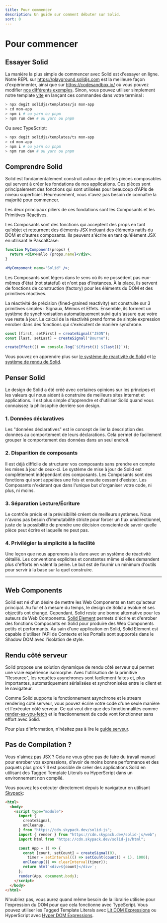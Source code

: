 ```yaml
---
title: Pour commencer
description: Un guide sur comment débuter sur Solid.
sort: 0
---
```


# Pour commencer

## Essayer Solid

La manière la plus simple de commencer avec Solid est d'essayer en ligne. Notre REPL sur https://playground.solidjs.com est la meilleure façon d'expérimenter, ainsi que sur https://codesandbox.io/ où vous pouvez modifier [nos différents exemples](https://github.com/solidjs/solid/blob/main/documentation/resources/examples.md).
Sinon, vous pouvez utiliser simplement notre template [vite](https://vitejs.dev/) en lançant ces commandes dans votre terminal :

```sh
> npx degit solidjs/templates/js mon-app
> cd mon-app
> npm i # ou yarn ou pnpm
> npm run dev # ou yarn ou pnpm
```

Ou avec TypeScript:

```sh
> npx degit solidjs/templates/ts mon-app
> cd mon-app
> npm i # ou yarn ou pnpm
> npm run dev # ou yarn ou pnpm
```

## Comprendre Solid

Solid est fondamentalement construit autour de petites pièces composables qui servent à créer les fondations de nos applications. Ces pièces sont principalement des fonctions qui sont utilisées pour beaucoup d'APIs de niveau superficiel. Heureusement, vous n'avez pas besoin de connaître la majorité pour commencer.

Les deux principaux piliers de ces fondations sont les Composants et les Primitives Réactives.

Les Composants sont des fonctions qui acceptent des props en tant qu'objet et retournent des éléments JSX incluant des éléments natifs du DOM et d'autres composants. Ils peuvent s'écrire en tant qu'élément JSX en utilisant le PascalCase:

```jsx
function MyComponent(props) {
  return <div>Hello {props.name}</div>;
}

<MyComponent name="Solid" />;
```

Les Composants sont légers dans le sens où ils ne possèdent pas eux-mêmes d'état (not stateful) et n'ont pas d'instances. À la place, ils servent de fonctions de construction (factory) pour les éléments du DOM et des primitives réactives.

La réactivité de précision (fined-grained reactivity) est construite sur 3 primitives simples : Signaux, Mémos et Effets. Ensemble, ils forment un système de synchronisation automatiquement suivi qui s'assure que votre vue reste à jour. Le calcul de la réactivité prend forme de simple expression enrober dans des fonctions qui s'exécutent de manière synchrone.

```js
const [first, setFirst] = createSignal("JSON");
const [last, setLast] = createSignal("Bourne");

createEffect(() => console.log(`${first()} ${last()}`));
```

Vous pouvez en apprendre plus sur [le système de réactivité de Solid](https://www.solidjs.com/docs/latest#reactivity) et [le système de rendu de Solid](https://www.solidjs.com/docs/latest#rendering).

## Penser Solid

Le design de Solid a été créé avec certaines opinions sur les principes et les valeurs qui nous aident à construire de meilleurs sites internet et applications. Il est plus simple d'apprendre et d'utiliser Solid quand vous connaissez la philosophie derrière son design.

### 1. Données déclaratives

Les "données déclaratives" est le concept de lier la description des données au comportement de leurs déclarations. Cela permet de facilement grouper le comportement des données dans un seul endroit.

### 2. Disparition de composants

Il est déjà difficile de structurer vos composants sans prendre en compte les mises à jour de ceux-ci. Le système de mise à jour de Solid est complètement indépendant des composants. Les Composants sont des fonctions qui sont appelées une fois et ensuite cessent d'exister. Les Composants n'existent que dans l'unique but d'organiser votre code, ni plus, ni moins.

### 3. Séparation Lecture/Écriture

Le contrôle précis et la prévisibilité créent de meilleurs systèmes. Nous n'avons pas besoin d'immutabilité stricte pour forcer un flux unidirectionnel, juste de la possibilité de prendre une décision consciente de savoir quelle pièce peut écrire et laquelle ne peut pas.

### 4. Privilégier la simplicité à la facilité

Une leçon que nous apprenons à la dure avec un système de réactivité détaillé. Les conventions explicites et constantes même si elles demandent plus d'efforts en valent la peine. Le but est de fournir un minimum d'outils pour servir à la base sur la quel construire.

---

## Web Components

Solid est né d'un désire de mettre les Web Components en tant qu'acteur principal. Au fur et à mesure du temps, le design de Solid a évolué et ses objectifs ont changé. Cependant, Solid reste une bonne alternative pour les auteurs de Web Components. [Solid Element](https://github.com/solidjs/solid/tree/main/packages/solid-element) permets d'écrire et d'enrober des fonctions Composants en Solid pour produire des Web Components petits et performants. Au sain d'une application en Solid, Solid Element est capable d'utiliser l'API de Contexte et les Portails sont supportés dans le Shadow DOM avec l'isolation de style.

## Rendu côté serveur

Solid propose une solution dynamique de rendu côté serveur qui permet une vraie expérience isomorphe. Avec l'utilisation de la primitive "Resource", les requêtes asynchrones sont facilement faites et, plus importantes, automatiquement sérialisées et synchronisées entre le client et le navigateur.

Comme Solid supporte le fonctionnement asynchrone et le stream rendering côté serveur, vous pouvez écrire votre code d'une seule manière et l'exécuter côté serveur. Ce qui veut dire que des fonctionnalités comme [render-as-you-fetch](https://reactjs.org/docs/concurrent-mode-suspense.html#approach-3-render-as-you-fetch-using-suspense) et le fractionnement de code vont fonctionner sans effort avec Solid.

Pour plus d'information, n'hésitez pas à lire le [guide serveur](https://www.solidjs.com/docs/latest/guides/server#server-side-rendering).

## Pas de Compilation ?

Vous n'aimez pas JSX ? Cela ne vous gêne pas de faire du travail manuel pour enrober vos expressions, d'avoir de moins bonne performance et des paquets plus gros ? Il est possible de créer des applications Solid en utilisant des Tagged Template Literals ou HyperScript dans un environnement non compilé.

Vous pouvez les exécuter directement depuis le navigateur en utilisant [Skypack](https://www.skypack.dev/):

```html
<html>
  <body>
    <script type="module">
      import {
        createSignal,
        onCleanup,
      } from "https://cdn.skypack.dev/solid-js";
      import { render } from "https://cdn.skypack.dev/solid-js/web";
      import html from "https://cdn.skypack.dev/solid-js/html";

      const App = () => {
        const [count, setCount] = createSignal(0),
          timer = setInterval(() => setCount(count() + 1), 1000);
        onCleanup(() => clearInterval(timer));
        return html`<div>${count}</div>`;
      };
      render(App, document.body);
    </script>
  </body>
</html>
```

N'oubliez pas, vous aurez quand même besoin de la librairie utilisée pour l'expression du DOM pour que cela fonctionne avec TypeScript. Vous pouvez utiliser les Tagged Template Literals avec [Lit DOM Expressions](https://github.com/ryansolid/dom-expressions/tree/main/packages/lit-dom-expressions) ou HyperScript avec [Hyper DOM Expressions](https://github.com/ryansolid/dom-expressions/tree/main/packages/hyper-dom-expressions).

